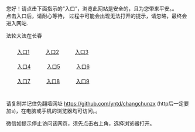 您好！请点击下面指示的“入口”，浏览此网站是安全的，且为您带来平安。。 <br/>
点击入口后，请耐心等待， 过程中可能会出现无法打开的提示，请忽略，最终会进入网站. </br>

法轮大法在长春<br/>
<div style="padding:10px"><a style="margin:20px" target="_blank" href="https://d1rtl45w18t3en.cloudfront.net/2Qpsp?bnbvs" id="ccLink1" rel="nofollow">入口1</a> <a target="_blank" style="margin:20px" href="https://d276s0xp1uql6k.cloudfront.net/2Qpsp?xvcqsqo" id="ccLink2" rel="nofollow">入口2</a> <a style="margin:20px" target="_blank" href="https://d1uh0z491fokpx.cloudfront.net/2Qpsp?zezfha" id="ccLink3" rel="nofollow">入口3</a></div>

<div style="padding:10px" ><a style="margin:20px" target="_blank" href="https://d1rtl45w18t3en.cloudfront.net/2Qpsp?bnbvs" id="ccLink4" rel="nofollow">入口4</a> <a style="margin:20px" href="https://d276s0xp1uql6k.cloudfront.net/2Qpsp?xvcqsqo" target="_blank" id="ccLink5" rel="nofollow">入口5</a> <a style="margin:20px" href="https://d1uh0z491fokpx.cloudfront.net/2Qpsp?zezfha" target="_blank" id="ccLink6" rel="nofollow">入口6</a></div>

<div style="padding:10px"><a style="margin:20px" target="_blank" href="https://d1rtl45w18t3en.cloudfront.net/2Qpsp?bnbvs" id="ccLink7" rel="nofollow">入口7</a> <a style="margin:20px" href="https://d276s0xp1uql6k.cloudfront.net/2Qpsp?xvcqsqo" target="_blank" id="ccLink8" rel="nofollow">入口8</a> <a style="margin:20px" target="_blank" href="https://d1uh0z491fokpx.cloudfront.net/2Qpsp?zezfha" id="ccLink9" rel="nofollow">入口9</a></div>

<br/>



请复制并记住免翻墙网址 https://github.com/yntd/changchunzx (http后一定要加s)，在电脑或手机的浏览器均可访问。。<br/>

微信如提示停止访问该网页，须先点击右上角，选择浏览器打开。
